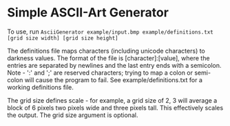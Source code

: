 # Simple ASCII-Art Generator

To use, run ```AsciiGenerator example/input.bmp example/definitions.txt [grid size width] [grid size height]```

The definitions file maps characters (including unicode characters) to darkness values. The format of the file is [character]:[value], where the entries are separated by newlines and the last entry ends with a semicolon. Note - ':' and ';' are reserved characters; trying to map a colon or semi-colon will cause the program to fail. See example/definitions.txt for a working definitions file.

The grid size defines scale - for example, a grid size of 2, 3 will average a block of 6 pixels two pixels wide and three pixels tall. This effectively scales the output. The grid size argument is optional.
